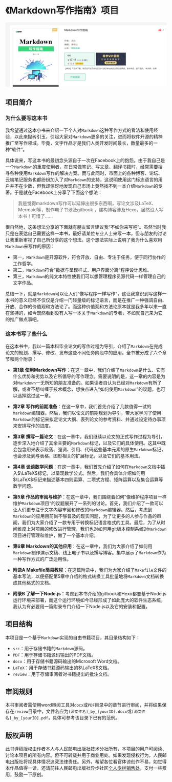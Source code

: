# 《Markdown写作指南》项目

![《Markdown写作指南》封面图](src/img/0-0.jpg)

## 项目简介

### 为什么要写这本书

我希望通过这本小书来介绍一下个人对`Markdown`这种写作方式的看法和使用经验，以此来抛砖引玉，引起大家对`Markdown`更多的关注，进而将软件开源的精神推广至写作领域。毕竟，文字作品才是我们人类开发时间最长，数量最多的一种“软件”。

具体说来，写这本书的最初念头源自于一次在Facebook上的抱怨。由于我自己是一个`Markdown`的重度使用者，在日常做笔记、写文章、翻译书籍时，经常需要搜寻各种使用`Markdown`写作的解决方案。而与此同时，市面上的各种博客、论坛、云端笔记服务也都纷纷加入了对`Markdown`的支持，这说明使用这门标志语言的用户并不在少数，但我却惊讶地发现自己市场上竟然找不到一本介绍`Markdown`的专著。于是就在Facebook上分享了下面这个想法：

> 我是觉得markdown写作可以延伸出很多东西啊，写论文涉及LaTeX、Mermaid等，制作电子书涉及gitbook ，建构博客涉及Hexo，居然没人写本书！可惜了……

很自然地，这条想法分享的下面就有朋友留言建议我“不如你来写吧”。虽然当时我只是在表达自己需要这样一本书，最好请某位专业人士来写一本，但与朋友的讨论让我重新审视了自己所分享的这个想法。这个想法实际上说明了我为什么喜欢用`Markdown`来写作的原因：

- 第一，`Markdown`是开源软件，符合开放、自由、专注于任务，便于同行协作的工作哲学。
- 第二，`Markdown`符合“数据与呈现样式、用户界面分离”程序设计思维。
- 第三，`Markdown`的纯文本特性使我们可以想管理程序员源代码一样管理自己的文字作品。

总结一下，就是`Markdown`可以让人们“像写程序一样写作”，这让我意识到写这样一本书的意义已经不仅仅是介绍一门轻量级的标记语言，而是在推广一种强调自由、开放、合作的价值观和方法论了。而这种价值观和方法论原本就是我多年以来一直在坚持的，如今既然看到没有人写一本关于`Markdown`的专著，不如就自己来为它的推广做点事吧。

### 这本书写了些什么

在这本书中，我以一篇本科毕业论文的写作过程为导引，介绍了`Markdown`在完成论文的规划、撰写、修改、发布这些不同任务阶段中的应用。全书被分成了六个章节和两个附录：

- **第1章 使用Markdown写作**：在这一章中，我们介绍了`Markdown`是什么、它有什么优势和劣势以及它所倡导的写作理念。需要说明的是，这一章的内容是为对`Markdown`一无所知的朋友准备的。如果读者自认为已经对`Markdown`有所了解，或者不想纠缠于技术概念，想快点进入“如何使用`Markdown`”的议题，也可以选择跳过这一章。

- **第2章 写作的前期准备**：在这一章中，我们首先介绍了几款值得一试的`Markdown`编辑器。然后，我们以论文的前期规划为导引，带大家学习了使用`Markdown`的标记来拟定论文大纲、表列论文的参考资料、并通过设定待办事项来安排写作的进度。

- **第3章 撰写一篇论文**：在这一章中，我们继续以论文的正式写作过程为导引，逐步深入地介绍了其余主要的`Markdown`标记，以及它们的具体使用。这其中既会包含用来表示段落、强调、引用、代码这些基本元素的原生`Markdown`标记，也会涉及到与表格、图形相关的扩展标记，以及它们的基本用法。

- **第4章 谈谈数学问题**：在这一章中，我们首先介绍了如何在`Markdown`文档中插入$\LaTeX$标记，以呈现数学公式。然后，我们会具体介绍如何用$\LaTeX$标记来描述基本四则运算、二项式方程、矩阵运算以及集合运算等数学问题。

- **第5章 作品的审阅与维护**：在这一章中，我们围绕着如何”像维护程序项目一样维护`Markdown`项目“的议题展开了一系列的讨论。首先，我们介绍了一款可以让人们更专注于文字内容审阅和修改的`Markdown`编辑器。然后，考虑到`Markdown`的应用目前尚不够普及的现实问题，为了让更多的人参与作品的审阅，我们为大家介绍了一款专用于转换标记语言格式的工具。最后，为了从时间维度上对项目的修改进行管理，我们也对如何用git版本控制系统对`Markdown`项目进行管理和维护，做了一个基本介绍。

- **第6章 Markdown的其他应用**：在这一章中，我们为大家介绍了如何用`Markdown`制作演示文稿、线上电子书以及撰写博客。集中展示了`Markdown`作为一种写作方式的广泛适用性。

- **附录A Makefile简易教程**：在这篇附录中，我们为大家介绍了`Makefile`文件的基本写法，以便搭配第5章中介绍的格式转换工具批量地将`Markdown`文档转换成其他格式的文档。

- **附录B 了解一下Node.js**：考虑到本书介绍的gitbook和Hexo都要基于Node.js运行环境来部署，而这个运行环境如今已经形成了如此庞大的软件生态系统，我认为有必要用一篇附录专门介绍一下Node.js以及它的安装和配置。

## 项目结构

本项目是一个基于`Markdown`实现的自由书籍项目，其目录结构如下：

- `src`：用于存储书籍的`Markdown`源码。
- `PDF`：用于存储书籍源码输出的PDF文档。
- `docx`：用于存储书籍源码输出的Microsoft Word文档。
- `LaTeX`：用于存储书籍源码输出的$\LaTeX$文档。
- `review`：用于存储审阅者对书籍提出的批注文档。

## 审阅规则

本书审阅者需使用word审阅工具对`docx`或`PDF`目录中的章节进行审阅，并将结果保存在`review`目录中，文件名应为`[源文件名]_by_[yourID].docx`或`[源文件名]_by_[yourID].pdf`，具体可参考该目录下已有的范例。

## 版权声明

此书译稿版权由作者本人与人民邮电出版社技术分社所有，本项目的用户可阅读、讨论本项目的所有内容。但不可转载并用于商业用处。如果发现侵权行为，人民邮电出版社将视具体情况追究法律责任。另外，希望各位看官体谅创作不易，如觉得本作品值得一读，还请前往人民邮电出版社异步社区[个人专栏销售处](https://www.epubit.com/columnDetails?id=CL6c695f34d7aec)，支付一些费用，鼓励一下原创。
